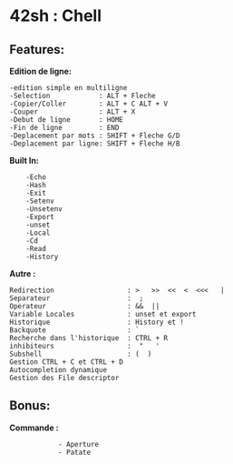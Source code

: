 # 42sh : Chell

## Features:

**Edition de ligne:**

    -edition simple en multiligne
    -Selection            : ALT + Fleche
    -Copier/Coller        : ALT + C ALT + V
    -Couper               : ALT + X
    -Debut de ligne       : HOME
    -Fin de ligne         : END
    -Deplacement par mots : SHIFT + Fleche G/D
    -Deplacement par ligne: SHIFT + Fleche H/B

**Built In:**
```
    -Echo
    -Hash
    -Exit
    -Setenv
    -Unsetenv
    -Export
    -unset
    -Local
    -Cd
    -Read
    -History
```

**Autre :**

```
Redirection                  : >   >>  <<  <  <<<   |
Separateur                   :  ;
Operateur                    : &&  ||
Variable Locales             : unset et export
Historique                   : History et !
Backquote                    : `
Recherche dans l'historique  : CTRL + R
inhibiteurs                  :  "   '
Subshell                     : (  )
Gestion CTRL + C et CTRL + D
Autocompletion dynamique
Gestion des File descriptor

```

## Bonus:

**Commande :**
```
            - Aperture
            - Patate
```
